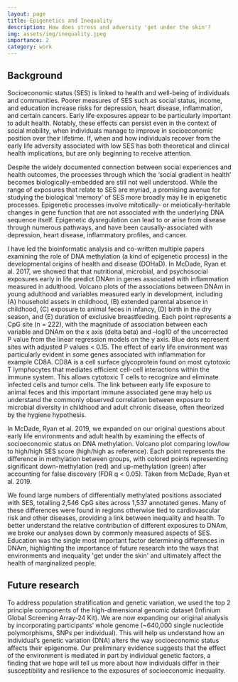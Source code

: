 ```yaml
---
layout: page
title: Epigenetics and Inequality
description: How does stress and adversity 'get under the skin'?
img: assets/img/inequality.jpeg
importance: 2
category: work
---
```


## Background

Socioeconomic status (SES) is linked to health and well-being of individuals and communities. Poorer measures of SES such as social status, income, and education increase risks for depression, heart disease, inflammation, and certain cancers. Early life exposures appear to be particularly important to adult health. Notably, these effects can persist even in the context of social mobility, when individuals manage to improve in socioeconomic position over their lifetime. If, when and how individuals recover from the early life adversity associated with low SES has both theoretical and clinical health implications, but are only beginning to receive attention.

Despite the widely documented connection between social experiences and health outcomes, the processes through which the ‘social gradient in health’ becomes biologically-embedded are still not well understood. While the range of exposures that relate to SES are myriad, a promising avenue for studying the biological ‘memory’ of SES more broadly may lie in epigenetic processes. Epigenetic processes involve mitotically- or meiotically-heritable changes in gene function that are not associated with the underlying DNA sequence itself. Epigenetic dysregulation can lead to or arise from disease through numerous pathways, and have been causally-associated with depression, heart disease, inflammatory profiles, and cancer.

I have led the bioinformatic analysis and co-written multiple papers examining the role of DNA methylation (a kind of epigenetic process) in the developmental origins of health and disease (DOHaD). In McDade, Ryan et al. 2017, we showed that that nutritional, microbial, and psychosocial exposures early in life predict DNAm in genes associated with inflammation measured in adulthood.
Volcano plots of the associations between DNAm in young adulthood and variables measured early in development, including (A) household assets in childhood, (B) extended parental absence in childhood, (C) exposure to animal feces in infancy, (D) birth in the dry season, and (E) duration of exclusive breastfeeding. Each point represents a CpG site (n = 222), with the magnitude of association between each variable and DNAm on the x axis (delta beta) and –log10 of the uncorrected P value from the linear regression models on the y axis. Blue dots represent sites with adjusted P values < 0.15.
The effect of early life environment was particularly evident in some genes associated with inflammation for example CD8A. CD8A is a cell surface glycoprotein found on most cytotoxic T lymphocytes that mediates efficient cell-cell interactions within the immune system. This allows cytotoxic T cells to recognize and eliminate infected cells and tumor cells. The link between early life exposure to animal feces and this important immune associated gene may help us understand the commonly observed correlation between exposure to microbial diversity in childhood and adult chronic disease, often theorized by the hygiene hypothesis.

In McDade, Ryan et al. 2019, we expanded on our original questions about early life environments and adult health by examining the effects of socioeconomic status on DNA methylation.
Volcano plot comparing low/low to high/high SES score (high/high as reference). Each point represents the difference in methylation between groups, with colored points representing significant down-methylation (red) and up-methylation (green) after accounting for false discovery (FDR q < 0.05). Taken from McDade, Ryan et al. 2019.

We found large numbers of differentially methylated positions associated with SES, totalling 2,546 CpG sites across 1,537 annotated genes. Many of these differences were found in regions otherwise tied to cardiovascular risk and other diseases, providing a link between inequality and health.
To better understand the relative contribution of different exposures to DNAm, we broke our analyses down by commonly measured aspects of SES. Education was the single most important factor determining differences in DNAm, highlighting the importance of future research into the ways that environments and inequality 'get under the skin' and ultimately affect the health of marginalized people.

## Future research

To address population stratification and genetic variation, we used the top 2 principle components of the high-dimensional genomic dataset (Infinium Global Screening Array-24 Kit). We are now expanding our original analysis by incorporating participants’ whole genome (~640,000 single nucleotide polymorphisms, SNPs per individual). This will help us understand how an individual’s genetic variation (DNA) alters the way socioeconomic status affects their epigenome. Our preliminary evidence suggests that the effect of the environment is mediated in part by individual genetic factors, a finding that we hope will tell us more about how individuals differ in their susceptibility and resilience to the exposures of socioeconomic inequality.
